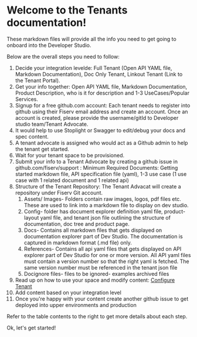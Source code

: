 # Welcome to the Tenants documentation!

These markdown files will provide all the info you need to get going to onboard into the Developer Studio.

Below are the overall steps you need to follow:

1. Decide your integration levelde: Full Tenant (Open API YAML file, Markdown Documentation), Doc Only Tenant, Linkout Tenant (Link to the Tenant Portal).
1. Get your info together: Open API YAML file, Markdown Documentation, Product Description, who is it for description and 1-3 UseCases/Popular Services.
1. Signup for a free github.com account: Each tenant needs to register into github using their Fiserv email address and create an account. Once an account is created, please provide the username/gitId to Developer studio team/Tenant Advocate.
2. It would help to use Stoplight or Swagger to edit/debug your docs and spec content.
3. A tenant advocate is assigned who would act as a Github admin to help the tenant get started. 
5. Wait for your tenant space to be provisioned.
4. Submit your info to a Tenant Advocate by creating a github issue in github.com/fiserv/support : Minimum Required Documents: Getting started markdown file, API specification file (yaml), 1-3 use case (1 use case with 1 related document and 1 related api)
5. Structure of the Tenant Repository: The Tenant Advacat will create a repository under Fiserv Git account.    
    1.	Assets/ Images- Folders contain raw images, logos, pdf files etc. These are used to link into a markdown file to display on dev studio.
    2.  Config- folder has document explorer definition yaml file, product-layout yaml file, and tenant json file outlining the structure of documentation, doc tree and product page.
    3.  Docs- Contains all markdown files that gets displayed on documentation explorer part of Dev Studio. The documentation is captured in markdown format (.md file) only.
    4.  References- Contains all api yaml files that gets displayed on API explorer part of Dev Studio for one or more version. All API yaml files must contain a version number so that the right yaml is fetched. The same version number must be referenced in the tenant json file
    5.	Docignore files- files to be ignored- examples archived files
6. Read up on how to use your space and modify content: [Configure Tenant](./configure-tenant.md)
7. Add content based on your integration level
8. Once you're happy with your content create another github issue to get deployed into upper environments and production

Refer to the table contents to the right to get more details about each step.

Ok, let's get started!
